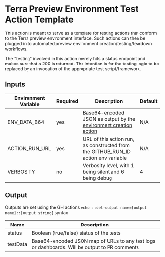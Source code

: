 # Terra Preview Environment Test Action Template
This action is meant to serve as a template for testing actions that conform to the Terra preview environment interface. Such actions can then be plugged in to automated preview environment creation/testing/teardown workflows.

The "testing" involved in this action merely hits a status endpoint and makes sure that a 200 is returned. The intention is for the testing logic to be replaced by an invocation of the appropriate test script/framework.

## Inputs
|Environment Variable|Required|Description|Default|
|---|---|---|---|
|ENV_DATA_B64|yes|Base64-encoded JSON as output by the [environment creation action](https://github.com/DataBiosphere/github-actions/tree/master/actions/preview#common-output-for-all-commands)|N/A|
|ACTION_RUN_URL|yes|URL of this action run, as constructed from the GITHUB_RUN_ID action env variable|N/A|
|VERBOSITY|no|Verbosity level, with 1 being silent and 6 being debug|4|

## Output
Outputs are set using the GH actions `echo ::set-output name=[output name]::[output string]` syntax

|Name|Description|
|---|---|
|status|Boolean (true/false) status of the tests|
|testData|Base64-encoded JSON map of URLs to any test logs or dashboards. Will be output to PR comments|
